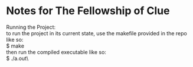 # Notes for The Fellowship of Clue

Running the Project:\
to run the project in its current state, use the makefile provided in the repo like so:\
$ make\
then run the compiled executable like so:\
$ ./a.out\
